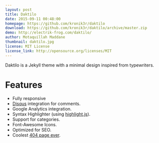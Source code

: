 ```yaml
---
layout: post
title: Daktilo
date: 2015-09-11 00:48:00
homepage: https://github.com/kronik3r/daktilo
download: https://github.com/kronik3r/daktilo/archive/master.zip
demo: http://electrik-frog.com/daktilo/
author: Motaquillah Maddane
thumbnail: daktilo.jpg
license: MIT License
license_link: http://opensource.org/licenses/MIT
---
```


Daktilo is a Jekyll theme with a minimal design inspired from
typewriters.

# Features
- Fully responsive
- [Disqus](https://disqus.com/) integration for comments.
- Google Analytics integration.
- Syntax Highlighter (using [highlight.js](https://highlightjs.org/)).
- Support for categories.
- Font-Awesome Icons.
- Optimized for SEO.
- Coolest [404 page ever](http://hitchhiker.ma/daktilo/404.html).
